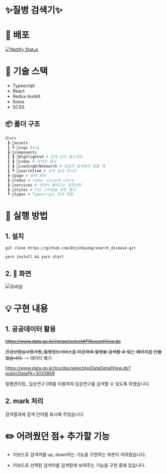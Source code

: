 # ✨질병 검색기✨

# 🚀 배포

[![Netlify Status](https://api.netlify.com/api/v1/badges/8c963488-351b-41d4-9152-60535ac564b2/deploy-status)](https://stunning-kulfi-cc5809.netlify.app)

# 🔧 기술 스택

- Typescript
- React
- Redux-toolkit
- Axios
- SCSS

## 📦 폴더 구조

```sh
📦src
 ┣ 📂assets
 ┃ ┗ 📂svgs #svg
 ┣ 📂components
 ┃ ┣ 📜Highlighted # 검색 단어 볼드처리
 ┃ ┣ 📜index # 검색과 결과
 ┃ ┣ 📜LoadingOrNoSearch # 로딩과 검색결과 없을 때
 ┃ ┗ 📜searchItem # 검색 결과 리스트
 ┣ 📂page # 출력 화면
 ┣ 📂redux # redux slice와 store
 ┣ 📂services # 데이터 불러오는 컴포넌트
 ┣ 📂styles # CSS 스타일을 위한 폴더
 ┗ 📂types # Typescript 정의 파일

```

# 📌 실행 방법

## 1. 설치

```
git clone https://github.com/Dojinkyung/search_disease.git
```

```
yarn install && yarn start
```

## 2. 📸 화면
![모바일](https://user-images.githubusercontent.com/63532503/200252821-3e4a62f4-e9df-4d17-993c-eacbb460d825.gif)

# 💡 구현 내용

## 1. 공공데이터 활용

~~https://www.data.go.kr/iim/api/selectAPIAcountView.do~~

~~건강보험심사평가원\_질병정보서비스를 이용하여 질병을 검색할 수 있는 페이지를 만들었습니다.~~ -> 데이터 폐기

https://www.data.go.kr/tcs/dss/selectApiDataDetailView.do?publicDataPk=3033869

질병관리청\_ 임상연구 DB를 이용하여 임상연구를 검색할 수 있도록 하였습니다.

## 2. mark 처리

검색결과에 검색 단어를 표시해 주었습니다.

# ✏️ 어려웠던 점+ 추가할 기능

- 키보드로 검색어를 up, down하는 기능을 구현하는 부분이 어려웠습니다.

- 키보드로 선택된 검색어를 검색창에 보여주는 기능을 구현 중에 있습니다.
